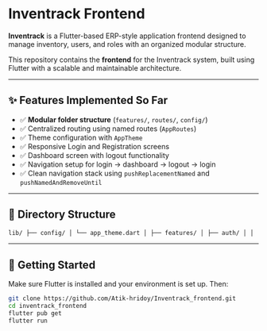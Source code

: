 # Inventrack Frontend

**Inventrack** is a Flutter-based ERP-style application frontend designed to manage inventory, users, and roles with an organized modular structure.

This repository contains the **frontend** for the Inventrack system, built using Flutter with a scalable and maintainable architecture.

---

## ✨ Features Implemented So Far

- ✅ **Modular folder structure** (`features/`, `routes/`, `config/`)
- ✅ Centralized routing using named routes (`AppRoutes`)
- ✅ Theme configuration with `AppTheme`
- ✅ Responsive Login and Registration screens
- ✅ Dashboard screen with logout functionality
- ✅ Navigation setup for login → dashboard → logout → login
- ✅ Clean navigation stack using `pushReplacementNamed` and `pushNamedAndRemoveUntil`

---

## 📁 Directory Structure

```bash
lib/ ├── config/ │ └── app_theme.dart │ ├── features/ │ ├── auth/ │ │ └── screens/ │ │ ├── login_screen.dart │ │ └── register_screen.dart │ │ │ └── dashboard/ │ └── screens/ │ └── dashboard_screen.dart │ ├── routes/ │ └── app_routes.dart │ ├── app.dart └── main.dart
```








---

## 🚀 Getting Started

Make sure Flutter is installed and your environment is set up. Then:

```bash
git clone https://github.com/Atik-hridoy/Inventrack_frontend.git
cd inventrack_frontend
flutter pub get
flutter run
